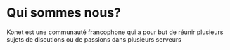 # Qui sommes nous?
Konet est une communauté francophone qui a pour but de réunir plusieurs sujets de discutions ou de passions dans plusieurs serveurs

# 
